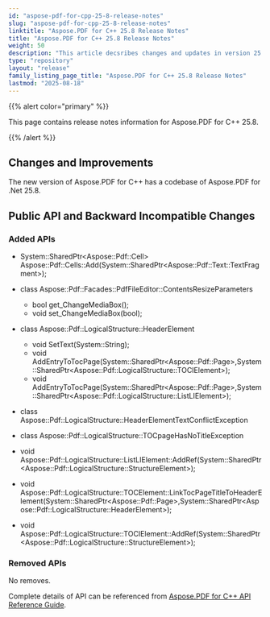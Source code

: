 ```yaml
---
id: "aspose-pdf-for-cpp-25-8-release-notes"
slug: "aspose-pdf-for-cpp-25-8-release-notes"
linktitle: "Aspose.PDF for C++ 25.8 Release Notes"
title: "Aspose.PDF for C++ 25.8 Release Notes"
weight: 50
description: "This article decsribes changes and updates in version 25.8 of Aspose.PDF for C++ library"
type: "repository"
layout: "release"
family_listing_page_title: "Aspose.PDF for C++ 25.8 Release Notes"
lastmod: "2025-08-18"
---
```


{{% alert color="primary" %}}

This page contains release notes information for Aspose.PDF for C++ 25.8.

{{% /alert %}}

## Changes and Improvements

The new version of Aspose.PDF for C++ has a codebase of Aspose.PDF for .Net 25.8.

## Public API and Backward Incompatible Changes

### Added APIs

* System::SharedPtr&lt;Aspose::Pdf::Cell&gt; Aspose::Pdf::Cells::Add(System::SharedPtr&lt;Aspose::Pdf::Text::TextFragment&gt;);

* class Aspose::Pdf::Facades::PdfFileEditor::ContentsResizeParameters
    * bool get_ChangeMediaBox();
    * void set_ChangeMediaBox(bool);

* class Aspose::Pdf::LogicalStructure::HeaderElement
    * void SetText(System::String);
    * void AddEntryToTocPage(System::SharedPtr&lt;Aspose::Pdf::Page&gt;,System::SharedPtr&lt;Aspose::Pdf::LogicalStructure::TOCIElement&gt;);
    * void AddEntryToTocPage(System::SharedPtr&lt;Aspose::Pdf::Page&gt;,System::SharedPtr&lt;Aspose::Pdf::LogicalStructure::ListLIElement&gt;);

* class Aspose::Pdf::LogicalStructure::HeaderElementTextConflictException
* class Aspose::Pdf::LogicalStructure::TOCpageHasNoTitleException

* void Aspose::Pdf::LogicalStructure::ListLIElement::AddRef(System::SharedPtr&lt;Aspose::Pdf::LogicalStructure::StructureElement&gt;);
* void Aspose::Pdf::LogicalStructure::TOCElement::LinkTocPageTitleToHeaderElement(System::SharedPtr&lt;Aspose::Pdf::Page&gt;,System::SharedPtr&lt;Aspose::Pdf::LogicalStructure::HeaderElement&gt;);
* void Aspose::Pdf::LogicalStructure::TOCIElement::AddRef(System::SharedPtr&lt;Aspose::Pdf::LogicalStructure::StructureElement&gt;);

### Removed APIs

No removes.

Complete details of API can be referenced from [Aspose.PDF for C++ API Reference Guide](https://reference.aspose.com/pdf/cpp).
